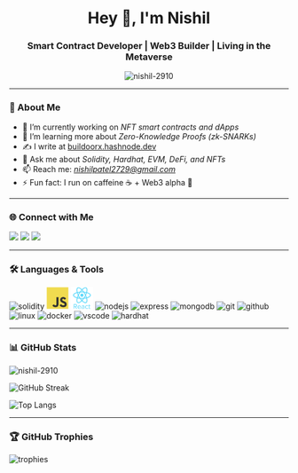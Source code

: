 <h1 align="center">Hey 👋, I'm Nishil</h1>
<h3 align="center">Smart Contract Developer | Web3 Builder | Living in the Metaverse</h3>

<p align="center">
  <img src="https://komarev.com/ghpvc/?username=nishil-2910&label=Profile%20views&color=0e75b6&style=flat" alt="nishil-2910" />
</p>

---

### 🧠 About Me

- 🔭 I’m currently working on *NFT smart contracts and dApps*
- 🌱 I’m learning more about *Zero-Knowledge Proofs (zk-SNARKs)*
- ✍ I write at [buildoorx.hashnode.dev](https://buildoorx.hashnode.dev/)
- 💬 Ask me about *Solidity, Hardhat, EVM, DeFi, and NFTs*
- 📫 Reach me: *nishilpatel2729@gmail.com*
- ⚡ Fun fact: I run on caffeine ☕ + Web3 alpha 🧠

---

### 🌐 Connect with Me

<p align="left">
  <a href="https://x.com/Nishilbuildweb3" target="blank"><img src="https://img.shields.io/twitter/follow/nishilp91819076?logo=twitter&style=for-the-badge" /></a>
  <a href="https://linkedin.com/in/nishil-patel-a95004246" target="blank"><img src="https://img.shields.io/badge/LinkedIn-blue?style=for-the-badge&logo=linkedin" /></a>
  <a href="https://buildoorx.hashnode.dev/" target="blank"><img src="https://img.shields.io/badge/Hashnode-1B1F23?style=for-the-badge&logo=hashnode" /></a>
</p>

---

### 🛠 Languages & Tools

<p align="left">
  <img src="https://cdn.jsdelivr.net/gh/devicons/devicon/icons/solidity/solidity-original.svg" width="40" height="40" alt="solidity" />
  <img src="https://raw.githubusercontent.com/devicons/devicon/master/icons/javascript/javascript-original.svg" width="40" height="40" alt="javascript" />
  <img src="https://raw.githubusercontent.com/devicons/devicon/master/icons/react/react-original-wordmark.svg" width="40" height="40" alt="react" />
  <img src="https://cdn.jsdelivr.net/gh/devicons/devicon/icons/nodejs/nodejs-original-wordmark.svg" width="40" height="40" alt="nodejs" />
  <img src="https://cdn.jsdelivr.net/gh/devicons/devicon/icons/express/express-original.svg" width="40" height="40" alt="express" />
  <img src="https://cdn.jsdelivr.net/gh/devicons/devicon/icons/mongodb/mongodb-original-wordmark.svg" width="40" height="40" alt="mongodb" />
  <img src="https://cdn.jsdelivr.net/gh/devicons/devicon/icons/git/git-original.svg" width="40" height="40" alt="git" />
  <img src="https://cdn.jsdelivr.net/gh/devicons/devicon/icons/github/github-original.svg" width="40" height="40" alt="github" />
  <img src="https://cdn.jsdelivr.net/gh/devicons/devicon/icons/linux/linux-original.svg" width="40" height="40" alt="linux" />
  <img src="https://cdn.jsdelivr.net/gh/devicons/devicon/icons/docker/docker-original.svg" width="40" height="40" alt="docker" />
  <img src="https://cdn.jsdelivr.net/gh/devicons/devicon/icons/vscode/vscode-original.svg" width="40" height="40" alt="vscode" />
  <img src="https://www.vectorlogo.zone/logos/hardhat_org/hardhat_org-icon.svg" width="40" height="40" alt="hardhat" />
</p>

---

### 📊 GitHub Stats

<p align="left">
  <img src="https://github-readme-stats.vercel.app/api?username=nishil-2910&show_icons=true&locale=en" alt="nishil-2910" />
</p>

<p align="left">
  <img src="https://github-readme-streak-stats.herokuapp.com/?user=nishil-2910" alt="GitHub Streak" />
</p>

<p align="left">
  <img src="https://github-readme-stats.vercel.app/api/top-langs?username=nishil-2910&show_icons=true&locale=en&layout=compact" alt="Top Langs" />
</p>

---

### 🏆 GitHub Trophies

<p align="left">
  <img src="https://github-profile-trophy.vercel.app/?username=nishil-2910&theme=darkhub" alt="trophies" />
</p>
